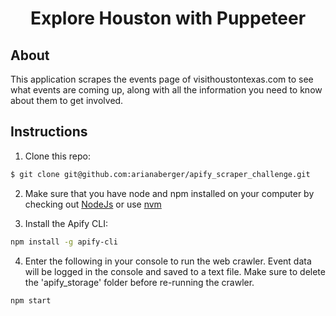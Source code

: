 <h1 align="center">Explore Houston with Puppeteer</h1>

<h2>About</h3>
This application scrapes the events page of visithoustontexas.com to see what events are coming up, along with all the information you need to know about them to get involved.

<h2>Instructions</h3>

1. Clone this repo:

```bash
$ git clone git@github.com:arianaberger/apify_scraper_challenge.git
```

2. Make sure that you have node and npm installed on your computer by checking out <a href='https://nodejs.org/en/download/'>NodeJs</a> or use <a href='https://github.com/nvm-sh/nvm'>nvm</a>

3. Install the Apify CLI:

```bash
npm install -g apify-cli
```

4. Enter the following in your console to run the web crawler. Event data will be logged in the console and saved to a text file. Make sure to delete the 'apify_storage' folder before re-running the crawler.

```bash
npm start
```
